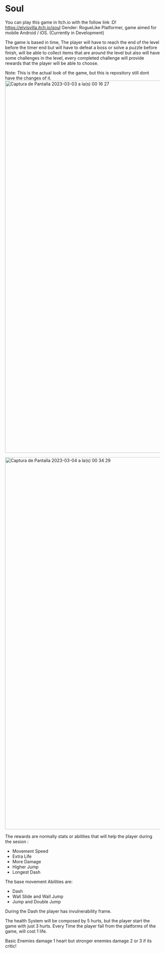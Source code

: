 # Soul

You can play this game in Itch.io with the follow link :D! https://elvisvilla.itch.io/soul
Gender: RogueLike Platformer, game aimed for mobile Android / iOS.
(Currently in Development)

The game is based in time, The player will have to reach the end of the level before the timer end but will have to defeat a boss or solve a puzzle before finish, will be able to collect items that are around the level but also will have some challenges in the level, every completed challenge will provide rewards that the player will be able to choose.

Note: This is the actual look of the game, but this is repository still dont have the changes of it.
<img width="1208" alt="Captura de Pantalla 2023-03-03 a la(s) 00 16 27" src="https://github.com/ElvisVilla/Soul-Backup/assets/37193450/627d6d89-fe9e-4ed6-b090-62e8d017335b">

<img width="1208" alt="Captura de Pantalla 2023-03-04 a la(s) 00 34 29" src="https://github.com/ElvisVilla/Soul-Backup/assets/37193450/a6b47f4b-a493-4502-a075-bd4fdbddd8b3">


The rewards are normally stats or abilities that will help the player during the sesion :

  - Movement Speed
  - Extra Life
  - More Damage
  - Higher Jump
  - Longest Dash

The base movement Abilities are: 
  - Dash
  - Wall Slide and Wall Jump
  - Jump and Double Jump

During the Dash the player has invulnerability frame.

The health System will be composed by 5 hurts, but the player start the game with just 3 hurts.
Every Time the player fall from the platforms of the game, will cost 1 life.

Basic Enemies damage 1 heart but stronger enemies damage 2 or 3 if its critic!
